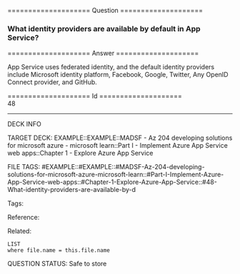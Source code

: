 ==================== Question ====================  

### What identity providers are available by default in App Service?  

==================== Answer ====================  

App Service uses federated identity, and the default identity providers include Microsoft identity platform, Facebook, Google, Twitter, Any OpenID Connect provider, and GitHub.

==================== Id ====================  
48

---

DECK INFO

TARGET DECK: EXAMPLE::EXAMPLE::MADSF - Az 204 developing solutions for microsoft azure - microsoft learn::Part I - Implement Azure App Service web apps::Chapter 1 - Explore Azure App Service

FILE TAGS: #EXAMPLE::#EXAMPLE::#MADSF-Az-204-developing-solutions-for-microsoft-azure-microsoft-learn::#Part-I-Implement-Azure-App-Service-web-apps::#Chapter-1-Explore-Azure-App-Service::#48-What-identity-providers-are-available-by-d

Tags:

Reference:

Related:

```dataview
LIST
where file.name = this.file.name
```

QUESTION STATUS: Safe to store

